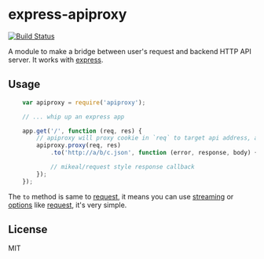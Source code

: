 # express-apiproxy

[![Build Status](https://travis-ci.org/perfectworks/express-apiproxy.png?branch=master)](https://travis-ci.org/perfectworks/express-apiproxy)

A module to make a bridge between user's request and backend HTTP API server. It works with [express].

## Usage

```js
    var apiproxy = require('apiproxy');

    // ... whip up an express app

    app.get('/', function (req, res) {
        // apiproxy will proxy cookie in `req` to target api address, and write cookie to `res` something returned
        apiproxy.proxy(req, res)
            .to('http://a/b/c.json', function (error, response, body) {

            // mikeal/request style response callback
        });
    });
```

The `to` method is same to [request], it means you can use [streaming] or [options] like [request], it's very simple.

## License

MIT

[request]: https://github.com/mikeal/request
[options]: https://github.com/mikeal/request#requestoptions-callback
[streaming]: https://github.com/mikeal/request#streaming
[express]: http://expressjs.com/
